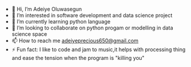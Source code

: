 - 👋 Hi, I’m Adeiye Oluwasegun
- 👀 I’m interested in software development and data science project
- 🌱 I’m currently learning python language
- 💞️ I’m looking to collaborate on python progam or modelling in data science space
- 📫 How to reach me adeiyeprecious650@gmail.com
- ⚡ Fun fact: I like to code and jam to music,it helps with processing thing and ease the tension when the program is "killing you"

<!---
SenatorP03/SenatorP03 is a ✨ special ✨ repository because its `README.md` (this file) appears on your GitHub profile.
You can click the Preview link to take a look at your changes.
--->
